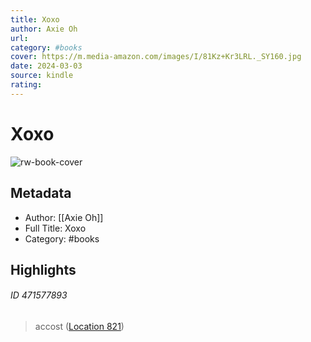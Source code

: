 ```yaml
---
title: Xoxo
author: Axie Oh
url: 
category: #books
cover: https://m.media-amazon.com/images/I/81Kz+Kr3LRL._SY160.jpg
date: 2024-03-03
source: kindle
rating:
---
```

# Xoxo

![rw-book-cover](https://m.media-amazon.com/images/I/81Kz+Kr3LRL._SY160.jpg)

## Metadata
- Author: [[Axie Oh]]
- Full Title: Xoxo
- Category: #books

## Highlights
###### ID 471577893
> accost ([Location 821](https://readwise.io/to_kindle?action=open&asin=B08L3MZYBX&location=821))
    
